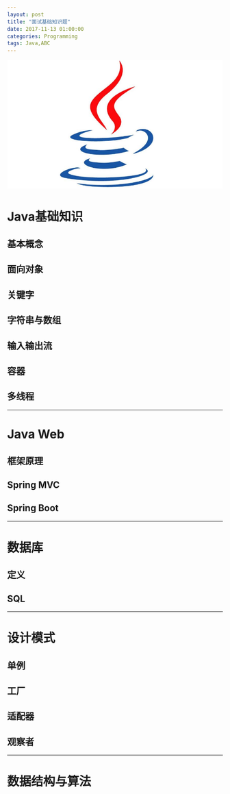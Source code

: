```yaml
---
layout: post
title: "面试基础知识题"
date: 2017-11-13 01:00:00
categories: Programming
tags: Java,ABC
---
```

![](/assets/img/java.jpeg)
# Java基础知识
## 基本概念
## 面向对象
## 关键字
## 字符串与数组
## 输入输出流
## 容器
## 多线程
---
# Java Web
## 框架原理
## Spring MVC
## Spring Boot
---
# 数据库
## 定义
## SQL 
---
# 设计模式
## 单例
## 工厂
## 适配器
## 观察者
---
# 数据结构与算法
